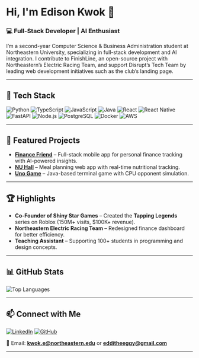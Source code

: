 # Hi, I'm Edison Kwok 👋

### 💻 Full-Stack Developer | AI Enthusiast  
I’m a second-year Computer Science & Business Administration student at Northeastern University, specializing in full-stack development and AI integration. I contribute to FinishLine, an open-source project with Northeastern’s Electric Racing Team, and support Disrupt’s Tech Team by leading web development initiatives such as the club’s landing page.

---

## 🔧 Tech Stack
![Python](https://img.shields.io/badge/Python-3776AB?style=for-the-badge&logo=python&logoColor=white)
![TypeScript](https://img.shields.io/badge/TypeScript-007ACC?style=for-the-badge&logo=typescript&logoColor=white)
![JavaScript](https://img.shields.io/badge/JavaScript-F7DF1E?style=for-the-badge&logo=javascript&logoColor=black)
![Java](https://img.shields.io/badge/Java-ED8B00?style=for-the-badge&logo=openjdk&logoColor=white)
![React](https://img.shields.io/badge/React-20232A?style=for-the-badge&logo=react&logoColor=61DAFB)
![React Native](https://img.shields.io/badge/React_Native-20232A?style=for-the-badge&logo=react&logoColor=61DAFB)
![FastAPI](https://img.shields.io/badge/FastAPI-009688?style=for-the-badge&logo=fastapi&logoColor=white)
![Node.js](https://img.shields.io/badge/Node.js-43853D?style=for-the-badge&logo=node.js&logoColor=white)
![PostgreSQL](https://img.shields.io/badge/PostgreSQL-316192?style=for-the-badge&logo=postgresql&logoColor=white)
![Docker](https://img.shields.io/badge/Docker-2496ED?style=for-the-badge&logo=docker&logoColor=white)
![AWS](https://img.shields.io/badge/AWS-232F3E?style=for-the-badge&logo=amazon-aws&logoColor=white)

---

## 📌 Featured Projects
- **[Finance Friend](#)** – Full-stack mobile app for personal finance tracking with AI-powered insights.  
- **[NU Hall](#)** – Meal planning web app with real-time nutritional tracking.  
- **[Uno Game](#)** – Java-based terminal game with CPU opponent simulation.  

---

## 🏆 Highlights
- **Co-Founder of Shiny Star Games** – Created the **Tapping Legends** series on Roblox (150M+ visits, $100K+ revenue).  
- **Northeastern Electric Racing Team** – Redesigned finance dashboard for better efficiency.  
- **Teaching Assistant** – Supporting 100+ students in programming and design concepts.  

---

## 📊 GitHub Stats
![Top Languages](https://github-readme-stats.vercel.app/api/top-langs/?username=EddieTheEgg&layout=compact&theme=default)

---

## 📫 Connect with Me
[![LinkedIn](https://img.shields.io/badge/LinkedIn-0077B5?style=for-the-badge&logo=linkedin&logoColor=white)](https://www.linkedin.com/in/edison-kwok8/)
[![GitHub](https://img.shields.io/badge/GitHub-100000?style=for-the-badge&logo=github&logoColor=white)](https://github.com/EddieTheEgg)

📧 Email: **kwok.e@northeastern.edu** or **edditheeggy@gmail.com**

---
